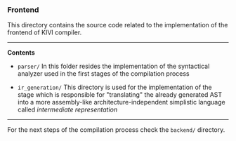 ### Frontend

This directory contains the source code related to the implementation of the frontend of KIVI compiler.

-------------

**Contents**

- `parser/` In this folder resides the implementation of the syntactical analyzer used in the first stages of the compilation process

- `ir_generation/` This directory is used for the implementation of the stage which is responsible for "translating" the already generated AST into a more assembly-like architecture-independent simplistic language called _intermediate representation_

----------------

For the next steps of the compilation process check the `backend/` directory.
